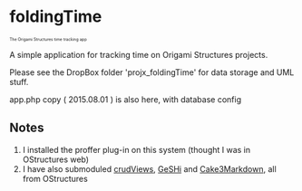 # foldingTime <br />
<span style = 'font-size: 50%;'>The Origami Structures time tracking app</span>

A simple application for tracking time on Origami Structures projects.

Please see the DropBox folder 'projx_foldingTime' for data storage and UML stuff.

app.php copy ( 2015.08.01 ) is also here, with database config

## Notes ##

1. I installed the proffer plug-in on this system (thought I was in OStructures web)
2. I have also submoduled [crudViews][1], [GeSHi][2] and [Cake3Markdown][3], all from OStructures


[1]: https://github.com/OrigamiStructures/crudViews "crudViews github repository"
[2]: https://github.com/OrigamiStructures/Geshi "GeSHi github repository"
[3]: https://github.com/OrigamiStructures/Cake3xMarkdown "Cake3xMarkdown github repository"